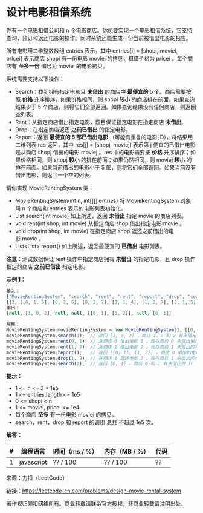# 设计电影租借系统

你有一个电影租借公司和 n 个电影商店。你想要实现一个电影租借系统，它支持查询、预订和返还电影的操作。同时系统还能生成一份当前被借出电影的报告。

所有电影用二维整数数组 entries 表示，其中 entries[i] = [shopi, moviei, pricei] 表示商店 shopi 有一份电影 moviei 的拷贝，租借价格为 pricei 。每个商店有 **至多一份** 编号为 moviei 的电影拷贝。

系统需要支持以下操作：

- Search：找到拥有指定电影且 **未借出** 的商店中 **最便宜的 5 个**。商店需要按照 **价格** 升序排序，如果价格相同，则 shopi **较小** 的商店排在前面。如果查询结果少于 5 个商店，则将它们全部返回。如果查询结果没有任何商店，则返回空列表。
- Rent：从指定商店借出指定电影，题目保证指定电影在指定商店 **未借出**。
- Drop：在指定商店返还 **之前已借出** 的指定电影。
- Report：返回 **最便宜的 5 部已借出电影** （可能有重复的电影 ID），将结果用二维列表 res 返回，其中 res[j] = [shopj, moviej] 表示第 j 便宜的已借出电影是从商店 shopj 借出的电影 moviej 。res 中的电影需要按 **价格** 升序排序；如果价格相同，则 shopj **较小** 的排在前面；如果仍然相同，则 moviej **较小** 的排在前面。如果当前借出的电影小于 5 部，则将它们全部返回。如果当前没有借出电影，则返回一个空的列表。

请你实现 MovieRentingSystem 类：

- MovieRentingSystem(int n, int[][] entries) 将 MovieRentingSystem 对象用 n 个商店和 entries 表示的电影列表初始化。
- List<Integer> search(int movie) 如上所述，返回 **未借出** 指定 movie 的商店列表。
- void rent(int shop, int movie) 从指定商店 shop 借出指定电影 movie 。
- void drop(int shop, int movie) 在指定商店 shop 返还之前借出的电影 movie 。
- List<List<Integer>> report() 如上所述，返回最便宜的 **已借出** 电影列表。

**注意**：测试数据保证 rent 操作中指定商店拥有 **未借出** 的指定电影，且 drop 操作指定的商店 **之前已借出** 指定电影。

**示例 1：**

``` javascript
输入：
["MovieRentingSystem", "search", "rent", "rent", "report", "drop", "search"]
[[3, [[0, 1, 5], [0, 2, 6], [0, 3, 7], [1, 1, 4], [1, 2, 7], [2, 1, 5]]], [1], [0, 1], [1, 2], [], [1, 2], [2]]
输出：
[null, [1, 0, 2], null, null, [[0, 1], [1, 2]], null, [0, 1]]

解释：
MovieRentingSystem movieRentingSystem = new MovieRentingSystem(3, [[0, 1, 5], [0, 2, 6], [0, 3, 7], [1, 1, 4], [1, 2, 7], [2, 1, 5]]);
movieRentingSystem.search(1);  // 返回 [1, 0, 2] ，商店 1，0 和 2 有未借出的 ID 为 1 的电影。商店 1 最便宜，商店 0 和 2 价格相同，所以按商店编号排序。
movieRentingSystem.rent(0, 1); // 从商店 0 借出电影 1 。现在商店 0 未借出电影编号为 [2,3] 。
movieRentingSystem.rent(1, 2); // 从商店 1 借出电影 2 。现在商店 1 未借出的电影编号为 [1] 。
movieRentingSystem.report();   // 返回 [[0, 1], [1, 2]] 。商店 0 借出的电影 1 最便宜，然后是商店 1 借出的电影 2 。
movieRentingSystem.drop(1, 2); // 在商店 1 返还电影 2 。现在商店 1 未借出的电影编号为 [1,2] 。
movieRentingSystem.search(2);  // 返回 [0, 1] 。商店 0 和 1 有未借出的 ID 为 2 的电影。商店 0 最便宜，然后是商店 1 。
```

**提示：**

- 1 <= n <= 3 * 1e5
- 1 <= entries.length <= 1e5
- 0 <= shopi < n
- 1 <= moviei, pricei <= 1e4
- 每个商店 **至多** 有一份电影 moviei 的拷贝。
- search，rent，drop 和 report 的调用 总共 不超过 1e5 次。

**解答：**

**#**|**编程语言**|**时间（ms / %）**|**内存（MB / %）**|**代码**
--|--|--|--|--
1|javascript|?? / 100|?? / 100|[??](./javascript/ac_v1.js)

来源：力扣（LeetCode）

链接：https://leetcode-cn.com/problems/design-movie-rental-system

著作权归领扣网络所有。商业转载请联系官方授权，非商业转载请注明出处。
